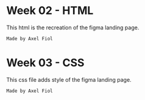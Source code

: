# Week 02 - HTML
This html is the recreation of the figma landing page.

```
Made by Axel Fiol
```
# Week 03 - CSS
This css file adds style of the figma landing page.

```
Made by Axel Fiol
```